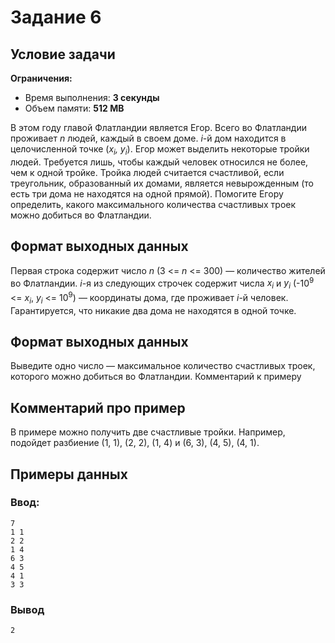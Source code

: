 # Задание 6

## Условие задачи

**Ограничения:**
- Время выполнения: **3 секунды**
- Объем памяти: **512 MB**


В этом году главой Флатландии является Егор. Всего во Флатландии проживает <i>n</i> людей, каждый в своем доме. <i>i</i>-й дом находится в целочисленной точке (<i>x<sub>i</sub>, y<sub>i</sub></i>).
Егор может выделить некоторые тройки людей. Требуется лишь, чтобы каждый человек относился не более, чем к одной тройке. Тройка людей считается счастливой, если треугольник, образованный их домами, является невырожденным (то есть три дома не находятся на одной прямой).
Помогите Егору определить, какого максимального количества счастливых троек можно добиться во Флатландии.

## Формат выходных данных

Первая строка содержит число <i>n</i> (3 <= <i>n</i> <= 300) — количество жителей во Флатландии.
<i>i</i>-я из следующих строчек содержит числа <i>x<sub>i</sub></i> и <i>y<sub>i</sub></i> (-10<sup>9</sup> <= <i>x<sub>i</sub></i>, <i>y<sub>i</sub></i> <= 10<sup>9</sup>) — координаты дома, где проживает <i>i</i>-й человек.
Гарантируется, что никакие два дома не находятся в одной точке.

## Формат выходных данных

Выведите одно число — максимальное количество счастливых троек, которого можно добиться во Флатландии.
Комментарий к примеру

## Комментарий про пример

В примере можно получить две счастливые тройки. Например, подойдет разбиение (1, 1), (2, 2), (1, 4) и (6, 3), (4, 5), (4, 1). 

## Примеры данных

### Ввод:
```
7
1 1
2 2
1 4
6 3
4 5
4 1
3 3
```
### Вывод
```
2
```